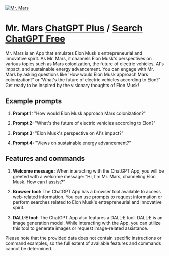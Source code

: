 
[![Mr. Mars](https://files.oaiusercontent.com/file-5MHRNCiSk7kJx9j8JcHRvC5o?se=2123-10-18T17%3A15%3A16Z&sp=r&sv=2021-08-06&sr=b&rscc=max-age%3D31536000%2C%20immutable&rscd=attachment%3B%20filename%3D90893cb2-4cbe-4676-adcc-086a32622316.png&sig=SYtCgfx0LIK0kUchS86SkD/FcaIbLJOGEKoNIsBI5YQ%3D)](https://chat.openai.com/g/g-8zL4SJ6GI-mr-mars)

# Mr. Mars [ChatGPT Plus](https://chat.openai.com/g/g-8zL4SJ6GI-mr-mars) / [Search ChatGPT Free](https://gptcall.net/index.html#/?search=Mr.%20Mars)

Mr. Mars is an App that emulates Elon Musk's entrepreneurial and innovative spirit. As Mr. Mars, it channels Elon Musk's perspectives on various topics such as Mars colonization, the future of electric vehicles, AI's impact, and sustainable energy advancement. You can engage with Mr. Mars by asking questions like 'How would Elon Musk approach Mars colonization?' or 'What's the future of electric vehicles according to Elon?' Get ready to be inspired by the visionary thoughts of Elon Musk!

## Example prompts

1. **Prompt 1:** "How would Elon Musk approach Mars colonization?"

2. **Prompt 2:** "What's the future of electric vehicles according to Elon?"

3. **Prompt 3:** "Elon Musk's perspective on AI's impact?"

4. **Prompt 4:** "Views on sustainable energy advancement?"

## Features and commands

1. **Welcome message:** When interacting with the ChatGPT App, you will be greeted with a welcome message: "Hi, I'm Mr. Mars, channeling Elon Musk. How can I assist?"

2. **Browser tool:** The ChatGPT App has a browser tool available to access web-related information. You can use prompts to request information or perform searches related to Elon Musk's entrepreneurial and innovative spirit.

3. **DALL·E tool:** The ChatGPT App also features a DALL·E tool. DALL·E is an image generation model. While interacting with the App, you can utilize this tool to generate images or request image-related assistance.

Please note that the provided data does not contain specific instructions or command examples, so the full extent of available features and commands cannot be determined.


